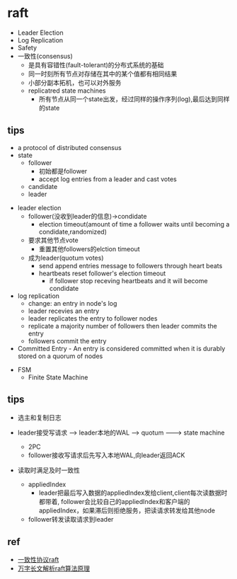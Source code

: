 # raft
+ Leader Election
+ Log Replication
+ Safety
+ 一致性(consensus)
    + 是具有容错性(fault-tolerant)的分布式系统的基础
    + 同一时刻所有节点对存储在其中的某个值都有相同结果
    + 小部分副本拓机，也可以对外服务
    + replicatred state machines
        + 所有节点从同一个state出发，经过同样的操作序列(log),最后达到同样的state
        
## tips
+ a protocol of distributed consensus
+ state
    + follower
        - 初始都是follower
        -  accept log entries from a leader and cast votes
    + candidate
    + leader
- leader election
    - follower(没收到leader的信息)->condidate
        + election timeout(amount of time a follower waits until becoming a condidate,randomized)
    - 要求其他节点vote
        + 重置其他followers的elction timeout
    - 成为leader(quotum votes)
        + send append entries message to followers through heart beats
        + heartbeats reset follower's election timeout 
            + if follower stop receving heartbeats and it will become condidate
- log replication
    - change: an entry in node's log
    - leader recevies an entry
    - leader replicates the entry to follower nodes
    - replicate a majority number of followers then leader commits the entry
    - followers commit the entry
- Committed Entry - An entry is considered committed when it is durably stored on a quorum of nodes
+ FSM
    +  Finite State Machine

## tips
+ 选主和复制日志
+ leader接受写请求 --> leader本地的WAL --> quotum ---> state machine
    + 2PC
    + follower接收写请求后先写入本地WAL,向leader返回ACK

+ 读取时满足及时一致性    
    + appliedIndex
        + leader把最后写入数据的appliedIndex发给client,client每次读数据时都带着, follower会比较自己的appliedIndex和客户端的appliedIndex，如果滞后则拒绝服务，把读请求转发给其他node
    + follower转发读取请求到leader

## ref
+ [一致性协议raft](http://thesecretlivesofdata.com/raft/)
+ [万字长文解析raft算法原理](https://zhuanlan.zhihu.com/p/600147978)